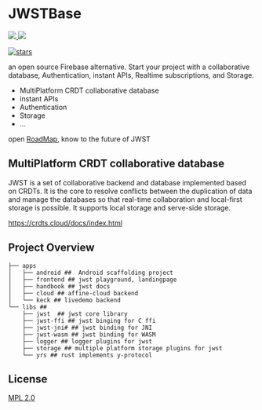 # JWSTBase

<a href="https://join.slack.com/t/blocksuitedev/shared_invite/zt-1h0zz3b8z-nFpWSu6a6~yId7PxiMcBHA">
  <img src="https://img.shields.io/badge/-Slack-grey?logo=slack">
</a>
<a href="https://twitter.com/BlockSuiteDev">
  <img src="https://img.shields.io/badge/-Twitter-grey?logo=twitter">
</a>

[![stars](https://img.shields.io/github/stars/toeverything/JWSTBase.svg?style=flat&logo=github&colorB=red&label=stars)](https://github.com/toeverything/JWSTBase)

an open source Firebase alternative. Start your project with a collaborative database, Authentication, instant APIs, Realtime subscriptions, and Storage.

-   MultiPlatform CRDT collaborative database
-   instant APIs
-   Authentication
-   Storage
-   ...

open [RoadMap](https://github.com/toeverything/JWST/issues/9), know to the future of JWST

## MultiPlatform CRDT collaborative database

JWST is a set of collaborative backend and database implemented based on CRDTs.
It is the core to resolve conflicts between the duplication of data and manage the databases so that real-time collaboration and local-first storage is possible.
It supports local storage and serve-side storage.

https://crdts.cloud/docs/index.html

## Project Overview

```shell
├── apps
│   ├── android ##  Android scaffolding project
│   ├── frontend ## jwst playground, landingpage
│   ├── handbook ## jwst docs
│   ├── cloud ## affine-cloud backend
│   └── keck ## livedemo backend
└── libs ##
    ├── jwst  ## jwst core library
    ├── jwst-ffi ## jwst binging for C ffi
    ├── jwst-jni# ## jwst binding for JNI
    ├── jwst-wasm ## jwst binding for WASM
    ├── logger ## logger plugins for jwst
    ├── storage ## multiple platform storage plugins for jwst
    └── yrs ## rust implements y-protocol
```

## License

[MPL 2.0](./LICENSE)
